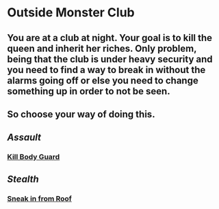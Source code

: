 # **Outside Monster Club**

## You are at a club at night. Your goal is to kill the queen and inherit her riches. Only problem, being that the club is under heavy security and you need to find a way to break in without the alarms going off or else you need to change something up in order to not be seen.
## So choose your way of doing this.

## _Assault_

### [Kill Body Guard](../alarm/alarm.md)

## _Stealth_

### [Sneak in from Roof](../choose-path/decision)

